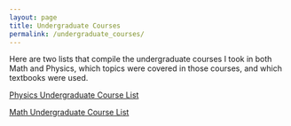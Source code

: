 ```yaml
---
layout: page
title: Undergraduate Courses
permalink: /undergraduate_courses/
---
```


Here are two lists that compile the undergraduate courses I took in both Math and Physics, which topics were covered in those courses, and which textbooks were used.

[Physics Undergraduate Course List](/book_lists/Physics_Book_List.pdf)

[Math Undergraduate Course List](/book_lists/Math_Book_List.pdf)
